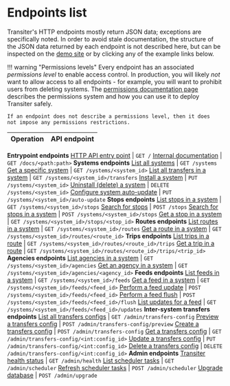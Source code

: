
# Endpoints list

Transiter's HTTP endpoints mostly return JSON data; exceptions are specifically noted.
In order to avoid stale documentation,
the structure of the JSON data returned by each endpoint
 is not described here, but can be inspected on the
[demo site](https://demo.transiter.io) or
by clicking any of the example links below.

!!! warning "Permissions levels"
    Every endpoint has an associated *permissions level* to enable access control.
    In production, you will likely *not* want to allow access to all endpoints - 
        for example, you will want to prohibit users from deleting systems.
    The [permissions documentation page](/deployment/permissions.md) describes
        the permissions system and how you can use it to deploy Transiter safely.
        
    If an endpoint does not describe a permissions level, then it does
    not impose any permissions restrictions.

Operation | API endpoint
----------|-------------
**Entrypoint endpoints**
[HTTP API entry point](entrypoint.md#http-api-entry-point) | `GET /`
[Internal documentation](entrypoint.md#internal-documentation) | `GET /docs/<path:path>`
**Systems endpoints**
[List all systems](systems.md#list-all-systems) | `GET /systems`
[Get a specific system](systems.md#get-a-specific-system) | `GET /systems/<system_id>`
[List all transfers in a system](systems.md#list-all-transfers-in-a-system) | `GET /systems/<system_id>/transfers`
[Install a system](systems.md#install-a-system) | `PUT /systems/<system_id>`
[Uninstall (delete) a system](systems.md#uninstall-(delete)-a-system) | `DELETE /systems/<system_id>`
[Configure system auto-update](systems.md#configure-system-auto-update) | `PUT /systems/<system_id>/auto-update`
**Stops endpoints**
[List stops in a system](stops.md#list-stops-in-a-system) | `GET /systems/<system_id>/stops`
[Search for stops](stops.md#search-for-stops) | `POST /stops`
[Search for stops in a system](stops.md#search-for-stops-in-a-system) | `POST /systems/<system_id>/stops`
[Get a stop in a system](stops.md#get-a-stop-in-a-system) | `GET /systems/<system_id>/stops/<stop_id>`
**Routes endpoints**
[List routes in a system](routes.md#list-routes-in-a-system) | `GET /systems/<system_id>/routes`
[Get a route in a system](routes.md#get-a-route-in-a-system) | `GET /systems/<system_id>/routes/<route_id>`
**Trips endpoints**
[List trips in a route](trips.md#list-trips-in-a-route) | `GET /systems/<system_id>/routes/<route_id>/trips`
[Get a trip in a route](trips.md#get-a-trip-in-a-route) | `GET /systems/<system_id>/routes/<route_id>/trips/<trip_id>`
**Agencies endpoints**
[List agencies in a system](agencies.md#list-agencies-in-a-system) | `GET /systems/<system_id>/agencies`
[Get an agency in a system](agencies.md#get-an-agency-in-a-system) | `GET /systems/<system_id>/agencies/<agency_id>`
**Feeds endpoints**
[List feeds in a system](feeds.md#list-feeds-in-a-system) | `GET /systems/<system_id>/feeds`
[Get a feed in a system](feeds.md#get-a-feed-in-a-system) | `GET /systems/<system_id>/feeds/<feed_id>`
[Perform a feed update](feeds.md#perform-a-feed-update) | `POST /systems/<system_id>/feeds/<feed_id>`
[Perform a feed flush](feeds.md#perform-a-feed-flush) | `POST /systems/<system_id>/feeds/<feed_id>/flush`
[List updates for a feed](feeds.md#list-updates-for-a-feed) | `GET /systems/<system_id>/feeds/<feed_id>/updates`
**Inter-system transfers endpoints**
[List all transfers configs](inter-system-transfers.md#list-all-transfers-configs) | `GET /admin/transfers-config`
[Preview a transfers config](inter-system-transfers.md#preview-a-transfers-config) | `POST /admin/transfers-config/preview`
[Create a transfers config](inter-system-transfers.md#create-a-transfers-config) | `POST /admin/transfers-config`
[Get a transfers config](inter-system-transfers.md#get-a-transfers-config) | `GET /admin/transfers-config/<int:config_id>`
[Update a transfers config](inter-system-transfers.md#update-a-transfers-config) | `PUT /admin/transfers-config/<int:config_id>`
[Delete a transfers config](inter-system-transfers.md#delete-a-transfers-config) | `DELETE /admin/transfers-config/<int:config_id>`
**Admin endpoints**
[Transiter health status](admin.md#transiter-health-status) | `GET /admin/health`
[List scheduler tasks](admin.md#list-scheduler-tasks) | `GET /admin/scheduler`
[Refresh scheduler tasks](admin.md#refresh-scheduler-tasks) | `POST /admin/scheduler`
[Upgrade database](admin.md#upgrade-database) | `POST /admin/upgrade`
